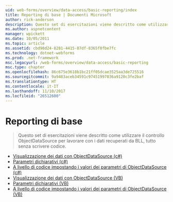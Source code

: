 ```yaml
---
uid: web-forms/overview/data-access/basic-reporting/index
title: Reporting di base | Documenti Microsoft
author: rick-anderson
description: Questo set di esercitazioni viene descritto come utilizzare il controllo ObjectDataSource per lavorare con i dati recuperati da BLL, tutto senza scrivere codice.
ms.author: aspnetcontent
manager: wpickett
ms.date: 10/05/2011
ms.topic: article
ms.assetid: cbd98d24-8281-4415-87df-8365f0fbe7fc
ms.technology: dotnet-webforms
ms.prod: .net-framework
msc.legacyurl: /web-forms/overview/data-access/basic-reporting
msc.type: chapter
ms.openlocfilehash: 86c675e3618b1bc21ff05dcae3525aa3de725516
ms.sourcegitcommit: 9a9483aceb34591c97451997036a9120c3fe2baf
ms.translationtype: HT
ms.contentlocale: it-IT
ms.lasthandoff: 11/10/2017
ms.locfileid: "26512600"
---
```

<a name="basic-reporting"></a>Reporting di base
====================
> Questo set di esercitazioni viene descritto come utilizzare il controllo ObjectDataSource per lavorare con i dati recuperati da BLL, tutto senza scrivere codice.


- [Visualizzazione dei dati con ObjectDataSource (c#)](displaying-data-with-the-objectdatasource-cs.md)
- [Parametri dichiarativi (c#)](declarative-parameters-cs.md)
- [A livello di codice impostando i valori dei parametri di ObjectDataSource (c#)](programmatically-setting-the-objectdatasource-s-parameter-values-cs.md)
- [Visualizzazione dei dati con ObjectDataSource (VB)](displaying-data-with-the-objectdatasource-vb.md)
- [Parametri dichiarativi (VB)](declarative-parameters-vb.md)
- [A livello di codice impostando i valori dei parametri di ObjectDataSource (VB)](programmatically-setting-the-objectdatasource-s-parameter-values-vb.md)
